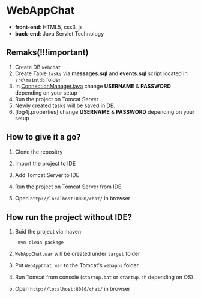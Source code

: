 # WebAppChat

* **front-end**: HTML5, css3, js
* **back-end**: Java Servlet Technology

## Remaks(!!!important)


1. Create DB `webchat`
2. Create Table `tasks` via **messages.sql** and **events.sql** script located in `src\main\db` folder
3. In [ConnectionManager.java](src/main/java/chat/db/ConnectionManager.java) change **USERNAME** & **PASSWORD** depending on your setup
4. Run the project on Tomcat Server
5. Newly created tasks will be saved in DB. 
6. [log4j.properties] change **USERNAME** & **PASSWORD** depending on your setup

## How to give it a go?

1. Clone the repositry
        
2. Import the project to IDE
        
3. Add Tomcat Server to IDE
        
4. Run the project on Tomcat Server from IDE

5. Open `http://localhost:8080/chat/` in browser


## How run the project without IDE?
        
1. Buid the project via maven
        
        mvn clean package
        
2. `WebAppChat.war` will be created under `target` folder
        
3. Put `WebAppChat.war` to the Tomcat's `webapps` folder
        
4. Run Tomcat from console (`startup.bat` or `startup.sh` depending on OS)

5. Open `http://localhost:8080/chat/` in browser

